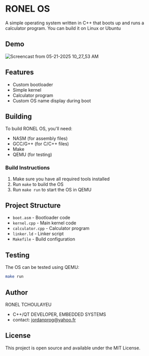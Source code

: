 # RONEL OS

A simple operating system written in C++ that boots up and runs a calculator program.
You can build it on Linux or Ubuntu
## Demo
![Screencast from 05-21-2025 10_27_53 AM](https://github.com/user-attachments/assets/f450ba85-f30f-405a-8779-ebad34356884)
## Features
- Custom bootloader
- Simple kernel
- Calculator program
- Custom OS name display during boot

## Building
To build RONEL OS, you'll need:
- NASM (for assembly files)
- GCC/G++ (for C/C++ files)
- Make
- QEMU (for testing)

### Build Instructions
1. Make sure you have all required tools installed
2. Run `make` to build the OS
3. Run `make run` to start the OS in QEMU

## Project Structure
- `boot.asm` - Bootloader code
- `kernel.cpp` - Main kernel code
- `calculator.cpp` - Calculator program
- `linker.ld` - Linker script
- `Makefile` - Build configuration

## Testing
The OS can be tested using QEMU:
```bash
make run
```
## Author
RONEL TCHOULAYEU
- C++/QT DEVELOPER, EMBEDDED SYSTEMS
- contact: jordanprog@yahoo.fr
## License
This project is open source and available under the MIT License. 
